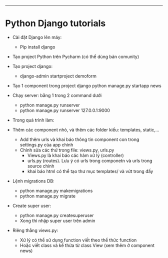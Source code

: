 ***
<h1>Python Django tutorials</h1>

- Cài đặt Django lên máy:
  - Pip install django
- Tạo project Python trên Pycharm (có thể dùng bản comunity)
- Tạo project django: 
  - django-admin startproject demoform 
- Tạo 1 component trong project django
     python manage.py startapp news     
- Chạy server: bằng 1 trong 2 command dưới
  - python manage.py runserver 
  - python manage.py runserver 127.0.0.1:9000

- Trong quá trình làm:
- Thêm các component nhỏ, và thêm các folder kiểu: templates, static,...
  - Add thêm urls và khai báo thông tin component con trong settings.py của app chính
  - Chỉnh sửa các thứ trong file: views.py, urls.py
    - Views.py là khai báo các hàm xử lý (controller)
    - urls.py (routes). Lưu ý có urls trong componetn và urls trong source chính
    - khai báo html có thể tạo thư mục templates/ và vứt trong đấy
- Lệnh migrations DB:
  - python manage.py makemigrations
  - python manage.py migrate
- Create super user:
  - python manage.py createsuperuser
  - Xong thì nhập super user trên admin


- Riêng thằng views.py:
    - Xử lý có thể sử dụng function viết theo thể thức function
    - Hoặc viết class và kế thừa từ class View (xem thêm ở component news)